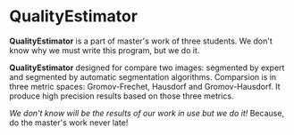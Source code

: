 # QualityEstimator
**QualityEstimator** is a part of master's work of three students. We don't know why we must write this program, but we do it.

**QualityEstimator** designed for compare two images: segmented by expert and segmented by automatic segmentation algorithms.
Comparsion is in three metric spaces: Gromov-Frechet, Hausdorf and Gromov-Hausdorf. It produce high precision results based
on those three metrics.

*We don't know will be the results of our work in use but we do it!* Because, do the master's work never late!
